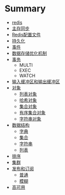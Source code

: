 # Summary

* [redis](README.md)
* [主存同步](fu-zhi.md)
* [Redis配置文件](redispei-zhi-wen-jian.md)
* [持久化](chi-jiu-hua.md)
* [事件](shi-jian.md)
* [数据存储优化机制](shu-ju-cun-chu-you-hua-ji-zhi.md)
* [事务](shi-wu.md)
  * MULTI
  * EXEC
  * WATCH
* [输入缓冲区和输出缓冲区](shu-ru-huan-chong-qu-he-shu-chu-huan-chong-qu.md)
* [对象](dui-xiang.md)
  * [列表对象](dui-xiang/lie-biao-dui-xiang.md)
  * [哈希对象](dui-xiang/ha-xi-dui-xiang.md)
  * [集合对象](dui-xiang/ji-he-dui-xiang.md)
  * [有序集合对象](dui-xiang/you-xu-ji-he-dui-xiang.md)
  * [字符串对象](dui-xiang/zi-fu-chuan-dui-xiang.md)
* [数据结构](shu-ju-jie-gou.md)
  * [字典](zi-dian.md)
  * [集合](ji-he.md)
  * [字符串](ji-he/zi-fu-chuan.md)
  * [列表](lie-biao.md)
* [排序](pai-xu.md)
* [集群](ji-qun.md)
* [发布和订阅](fa-bu-he-ding-yue.md)
  * [普通](fa-bu-he-ding-yue/pu-tong.md)
  * [模糊](fa-bu-he-ding-yue/mo-hu.md)
* [高可用](gao-ke-yong.md)

